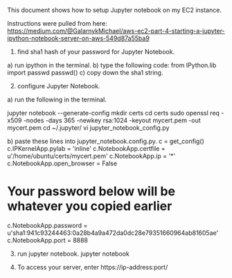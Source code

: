 This document shows how to setup Jupyter notebook on my EC2 instance.

Instructions were pulled from here: https://medium.com/@GalarnykMichael/aws-ec2-part-4-starting-a-jupyter-ipython-notebook-server-on-aws-549d87a55ba9

1. find sha1 hash of your password for Jupyter Notebook.

a) run ipython in the terminal.
b) type the following code:
from IPython.lib import passwd
passwd()
c) copy down the sha1 string.

2. configure Jupyter Notebook.

a) run the following in the terminal.

jupyter notebook --generate-config 
mkdir certs
cd certs
sudo openssl req -x509 -nodes -days 365 -newkey rsa:1024 -keyout mycert.pem -out mycert.pem
cd ~/.jupyter/
vi jupyter_notebook_config.py

b) paste these lines into jupyter_notebook.config.py.
c = get_config()
c.IPKernelApp.pylab = 'inline' 
c.NotebookApp.certfile = u'/home/ubuntu/certs/mycert.pem' 
c.NotebookApp.ip = '*' 
c.NotebookApp.open_browser = False 

# Your password below will be whatever you copied earlier 
c.NotebookApp.password = u'sha1:941c93244463:0a28b4a9a472da0dc28e79351660964ab81605ae' 
c.NotebookApp.port = 8888

3. run jupyter notebook.
jupyter notebook

4. To access your server, enter https://ip-address:port/
